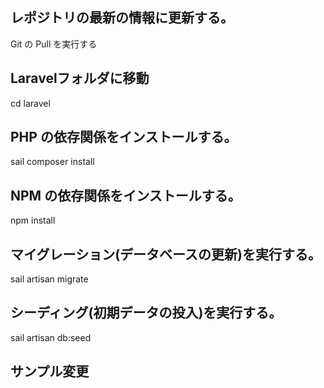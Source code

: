 ## レポジトリの最新の情報に更新する。
Git の Pull を実行する

## Laravelフォルダに移動
cd laravel

## PHP の依存関係をインストールする。
sail composer install

## NPM の依存関係をインストールする。
npm install

## マイグレーション(データベースの更新)を実行する。
sail artisan migrate

## シーディング(初期データの投入)を実行する。
sail artisan db:seed

## サンプル変更